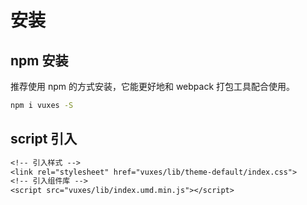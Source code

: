 # 安装

## npm 安装

推荐使用 npm 的方式安装，它能更好地和 webpack 打包工具配合使用。

```bash
npm i vuxes -S
```

## script 引入

<!-- {.md} -->
```txt
<!-- 引入样式 -->
<link rel="stylesheet" href="vuxes/lib/theme-default/index.css">
<!-- 引入组件库 -->
<script src="vuxes/lib/index.umd.min.js"></script>
```
<!-- {.md} -->
